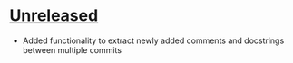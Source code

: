 # [Unreleased](https://github.com/Saransh-cpp/release_it)

- Added functionality to extract newly added comments and docstrings between
  multiple commits
